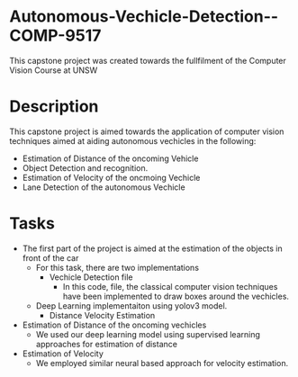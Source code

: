 # Autonomous-Vechicle-Detection--COMP-9517
This capstone project was created towards the fullfilment of the Computer Vision Course at UNSW

# Description
This capstone project is aimed towards the application of computer vision techniques aimed at aiding autonomous vechicles in the following:
* Estimation of Distance of the oncoming Vehicle
* Object Detection and recognition.
* Estimation of Velocity of the oncmoing Vechicle
* Lane Detection of the autonomous Vechicle

# Tasks
* The first part of the project is aimed at the estimation of the objects in front of the car
    * For this task, there are two implementations
       * Vechicle Detection file
         * In this code, file, the classical computer vision techniques have been implemented to draw boxes around the vechicles.
    * Deep Learning implementaiton using yolov3 model. 
      * Distance Velocity Estimation
* Estimation of Distance of the oncoming vechicles
  * We used our deep learning model using supervised learning approaches for estimation of distance
* Estimation of Velocity
  * We employed similar neural based approach for velocity estimation.


